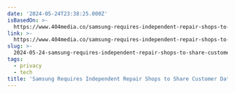 ```yaml
---
date: '2024-05-24T23:38:25.000Z'
isBasedOn: >-
  https://www.404media.co/samsung-requires-independent-repair-shops-to-share-customer-data-snitch-on-people-who-use-aftermarket-parts-leaked-contract-shows/
link: >-
  https://www.404media.co/samsung-requires-independent-repair-shops-to-share-customer-data-snitch-on-people-who-use-aftermarket-parts-leaked-contract-shows/
slug: >-
  2024-05-24-samsung-requires-independent-repair-shops-to-share-customer-data-snitch-on
tags:
  - privacy
  - tech
title: 'Samsung Requires Independent Repair Shops to Share Customer Data, Snitch on'
---
```

 
